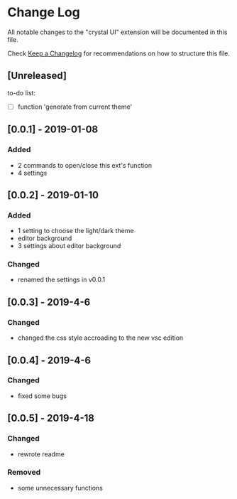 # Change Log
All notable changes to the "crystal UI" extension will be documented in this file.

Check [Keep a Changelog](http://keepachangelog.com/) for recommendations on how to structure this file.

## [Unreleased]
to-do list:
- [ ] function 'generate from current theme'

## [0.0.1] - 2019-01-08
### Added
- 2 commands to open/close this ext's function
- 4 settings

## [0.0.2] - 2019-01-10
### Added
- 1 setting to choose the light/dark theme
- editor background
- 3 settings about editor background
### Changed
- renamed the settings in v0.0.1

## [0.0.3] - 2019-4-6
### Changed
- changed the css style accroading to the new vsc edition

## [0.0.4] - 2019-4-6
### Changed
- fixed some bugs
  
## [0.0.5] - 2019-4-18
### Changed
- rewrote readme
### Removed
- some unnecessary functions